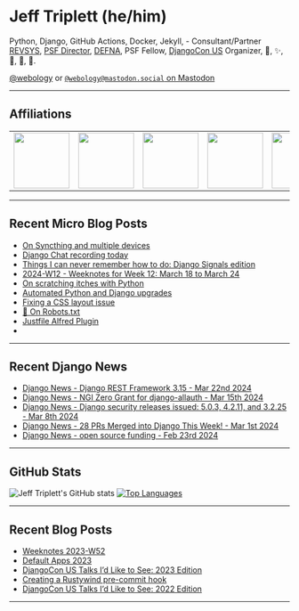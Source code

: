 # Jeff Triplett (he/him)

Python, Django, GitHub Actions, Docker, Jekyll,  - Consultant/Partner [REVSYS][], [PSF Director][], [DEFNA][], PSF Fellow, [DjangoCon US][] Organizer, 🏀, ✨, 💪, 🏃, 🤖.

<a href="https://twitter.com/webology">@webology</a> or <a href="https://mastodon.social/@webology" rel="me">`@webology@mastodon.social` on Mastodon</a>

<hr>

## Affiliations

<table border="0">
<tr>
<td><a href="https://github.com/revsys/"><img src="https://avatars.githubusercontent.com/u/308096?s=200&v=4" width="100px"></a></td>
<td><a href="https://github.com/psf/"><img src="https://avatars.githubusercontent.com/u/50630501?s=200&v=4" width="100px"></a></td>
<td><a href="https://github.com/djangocon/"><img src="https://avatars.githubusercontent.com/u/2891658?s=400&&v=4" width="100px"></a></td>
<td><a href="https://github.com/defna/"><img src="https://avatars.githubusercontent.com/u/13454395?s=200&v=4" width="100px"></a></td>
<td><a href="https://github.com/djangopackages/"><img src="https://avatars.githubusercontent.com/u/27385825?s=200&v=4" width="100px"></a></td>
</tr>
</table>

<hr>

## Recent Micro Blog Posts

<!--START_SECTION:micro-posts-->
* [On Syncthing and multiple devices](https:&#x2F;&#x2F;micro.webology.dev&#x2F;2024&#x2F;03&#x2F;27&#x2F;on-syncthing-and.html)
* [Django Chat recording today](https:&#x2F;&#x2F;micro.webology.dev&#x2F;2024&#x2F;03&#x2F;26&#x2F;django-chat-recording.html)
* [Things I can never remember how to do: Django Signals edition](https:&#x2F;&#x2F;micro.webology.dev&#x2F;2024&#x2F;03&#x2F;25&#x2F;things-i-can.html)
* [2024-W12 - Weeknotes for Week 12: March 18 to March 24](https:&#x2F;&#x2F;micro.webology.dev&#x2F;2024&#x2F;03&#x2F;24&#x2F;w-weeknotes-for.html)
* [On scratching itches with Python](https:&#x2F;&#x2F;micro.webology.dev&#x2F;2024&#x2F;03&#x2F;23&#x2F;on-scratching-itches.html)
* [Automated Python and Django upgrades](https:&#x2F;&#x2F;micro.webology.dev&#x2F;2024&#x2F;03&#x2F;22&#x2F;automated-python-and.html)
* [Fixing a CSS layout issue](https:&#x2F;&#x2F;micro.webology.dev&#x2F;2024&#x2F;03&#x2F;21&#x2F;fixing-a-css.html)
* [🤖 On Robots.txt](https:&#x2F;&#x2F;micro.webology.dev&#x2F;2024&#x2F;03&#x2F;20&#x2F;on-robotstxt.html)
* [Justfile Alfred Plugin](https:&#x2F;&#x2F;micro.webology.dev&#x2F;2024&#x2F;03&#x2F;19&#x2F;justfile-alfred-plugin.html)
* [](https:&#x2F;&#x2F;micro.webology.dev&#x2F;2024&#x2F;03&#x2F;18&#x2F;the-gentlemen-i.html)
<!--END_SECTION:micro-posts-->

<hr>

## Recent Django News

<!--START_SECTION:news-->
* [Django News - Django REST Framework 3.15  - Mar 22nd 2024](https:&#x2F;&#x2F;django-news.com&#x2F;issues&#x2F;224)
* [Django News - NGI Zero Grant for django-allauth - Mar 15th 2024](https:&#x2F;&#x2F;django-news.com&#x2F;issues&#x2F;223)
* [Django News - Django security releases issued: 5.0.3, 4.2.11, and 3.2.25 - Mar 8th 2024](https:&#x2F;&#x2F;django-news.com&#x2F;issues&#x2F;222)
* [Django News - 28 PRs Merged into Django This Week! - Mar 1st 2024](https:&#x2F;&#x2F;django-news.com&#x2F;issues&#x2F;221)
* [Django News - open source funding - Feb 23rd 2024](https:&#x2F;&#x2F;django-news.com&#x2F;issues&#x2F;220)
<!--END_SECTION:news-->

<hr>

## GitHub Stats

![Jeff Triplett's GitHub stats](https://github-readme-stats.vercel.app/api?username=jefftriplett&show_icons=&private_count=true&theme=dracula)  [![Top Languages](https://github-readme-stats.vercel.app/api/top-langs/?username=jefftriplett&layout=compact&theme=dracula)]()

<hr>

## Recent Blog Posts

<!--START_SECTION:posts-->
* [Weeknotes 2023-W52](https:&#x2F;&#x2F;jefftriplett.com&#x2F;2023&#x2F;weeknotes-2023-w52&#x2F;)
* [Default Apps 2023](https:&#x2F;&#x2F;jefftriplett.com&#x2F;2023&#x2F;default-apps-2023&#x2F;)
* [DjangoCon US Talks I’d Like to See: 2023 Edition](https:&#x2F;&#x2F;jefftriplett.com&#x2F;2023&#x2F;djangocon-us-talks-i-d-like-to-see-2023-edition&#x2F;)
* [Creating a Rustywind pre-commit hook](https:&#x2F;&#x2F;jefftriplett.com&#x2F;2023&#x2F;rustywind-pre-commit-hook&#x2F;)
* [DjangoCon US Talks I’d Like to See: 2022 Edition](https:&#x2F;&#x2F;jefftriplett.com&#x2F;2022&#x2F;djangocon-us-talks-i-d-like-to-see-2022-edition&#x2F;)
<!--END_SECTION:posts-->

<hr>

[DEFNA]: https://www.defna.org/
[DjangoCon US]: http://djangocon.us/
[PSF Director]: https://www.python.org/psf/members/#board-of-directors
[REVSYS]: https://www.revsys.com/
